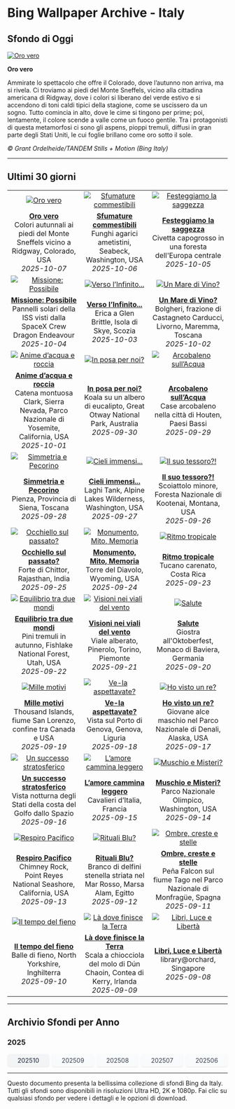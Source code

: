 # Bing Wallpaper Archive - Italy

## Sfondo di Oggi

[![Oro vero](https://www.bing.com/th?id=OHR.RidgwayAspens_IT-IT7479755416_UHD.jpg&pid=hp&w=2560)](https://bing.codexun.com/it/detail/20251007)

**Oro vero**

Ammirate lo spettacolo che offre il Colorado, dove l’autunno non arriva, ma si rivela. Ci troviamo ai piedi del Monte Sneffels, vicino alla cittadina americana di Ridgway, dove i colori si liberano del verde estivo e si accendono di toni caldi tipici della stagione, come se uscissero da un sogno. Tutto comincia in alto, dove le cime si tingono per prime; poi, lentamente, il colore scende a valle come un fuoco gentile. Tra i protagonisti di questa metamorfosi ci sono gli aspens, pioppi tremuli, diffusi in gran parte degli Stati Uniti, le cui foglie brillano come oro sotto il sole.

*© Grant Ordelheide/TANDEM Stills + Motion (Bing Italy)*

---

## Ultimi 30 giorni

| | | |
|:---:|:---:|:---:|
| [![Oro vero](https://www.bing.com/th?id=OHR.RidgwayAspens_IT-IT7479755416_UHD.jpg&pid=hp&w=2560)](https://bing.codexun.com/it/detail/20251007) | [![Sfumature commestibili](https://www.bing.com/th?id=OHR.AmethystLaccaria_IT-IT7329865927_UHD.jpg&pid=hp&w=2560)](https://bing.codexun.com/it/detail/20251006) | [![Festeggiamo la saggezza](https://www.bing.com/th?id=OHR.TeacherOwl_IT-IT7269776472_UHD.jpg&pid=hp&w=2560)](https://bing.codexun.com/it/detail/20251005) | 
| **[Oro vero](https://bing.codexun.com/it/detail/20251007)**<br>Colori autunnali ai piedi del Monte Sneffels vicino a Ridgway, Colorado, USA<br>*2025-10-07* | **[Sfumature commestibili](https://bing.codexun.com/it/detail/20251006)**<br>Funghi agarici ametistini, Seabeck, Washington, USA<br>*2025-10-06* | **[Festeggiamo la saggezza](https://bing.codexun.com/it/detail/20251005)**<br>Civetta capogrosso in una foresta dell'Europa centrale<br>*2025-10-05* | 
| [![Missione: Possibile](https://www.bing.com/th?id=OHR.DragonEndeavour_IT-IT7184624651_UHD.jpg&pid=hp&w=2560)](https://bing.codexun.com/it/detail/20251004) | [![Verso l’Infinito...](https://www.bing.com/th?id=OHR.SkyeHeather_IT-IT9085939814_UHD.jpg&pid=hp&w=2560)](https://bing.codexun.com/it/detail/20251003) | [![Un Mare di Vino?](https://www.bing.com/th?id=OHR.ToscanaAutunno_IT-IT9368718519_UHD.jpg&pid=hp&w=2560)](https://bing.codexun.com/it/detail/20251002) | 
| **[Missione: Possibile](https://bing.codexun.com/it/detail/20251004)**<br>Pannelli solari della ISS visti dalla SpaceX Crew Dragon Endeavour<br>*2025-10-04* | **[Verso l’Infinito...](https://bing.codexun.com/it/detail/20251003)**<br>Erica a Glen Brittle, Isola di Skye, Scozia<br>*2025-10-03* | **[Un Mare di Vino?](https://bing.codexun.com/it/detail/20251002)**<br>Bolgheri, frazione di Castagneto Carducci, Livorno, Maremma, Toscana<br>*2025-10-02* | 
| [![Anime d’acqua e roccia](https://www.bing.com/th?id=OHR.YosemiteClark_IT-IT9290949114_UHD.jpg&pid=hp&w=2560)](https://bing.codexun.com/it/detail/20251001) | [![In posa per noi?](https://www.bing.com/th?id=OHR.EucalyptusKoala_IT-IT9137756909_UHD.jpg&pid=hp&w=2560)](https://bing.codexun.com/it/detail/20250930) | [![Arcobaleno sull’Acqua](https://www.bing.com/th?id=OHR.HoutenHouses_IT-IT9070932054_UHD.jpg&pid=hp&w=2560)](https://bing.codexun.com/it/detail/20250929) | 
| **[Anime d’acqua e roccia](https://bing.codexun.com/it/detail/20251001)**<br>Catena montuosa Clark, Sierra Nevada, Parco Nazionale di Yosemite, California, USA<br>*2025-10-01* | **[In posa per noi?](https://bing.codexun.com/it/detail/20250930)**<br>Koala su un albero di eucalipto, Great Otway National Park, Australia<br>*2025-09-30* | **[Arcobaleno sull’Acqua](https://bing.codexun.com/it/detail/20250929)**<br>Case arcobaleno nella città di Houten, Paesi Bassi<br>*2025-09-29* | 
| [![Simmetria e Pecorino](https://www.bing.com/th?id=OHR.PienzaItaly_IT-IT9023162912_UHD.jpg&pid=hp&w=2560)](https://bing.codexun.com/it/detail/20250928) | [![Cieli immensi...](https://www.bing.com/th?id=OHR.TankLakes_IT-IT8921224847_UHD.jpg&pid=hp&w=2560)](https://bing.codexun.com/it/detail/20250927) | [![Il suo tessoro?!](https://www.bing.com/th?id=OHR.AutumnChipmunk_IT-IT3950595643_UHD.jpg&pid=hp&w=2560)](https://bing.codexun.com/it/detail/20250926) | 
| **[Simmetria e Pecorino](https://bing.codexun.com/it/detail/20250928)**<br>Pienza, Provincia di Siena, Toscana<br>*2025-09-28* | **[Cieli immensi...](https://bing.codexun.com/it/detail/20250927)**<br>Laghi Tank, Alpine Lakes Wilderness, Washington, USA<br>*2025-09-27* | **[Il suo tessoro?!](https://bing.codexun.com/it/detail/20250926)**<br>Scoiattolo minore, Foresta Nazionale di Kootenai, Montana, USA<br>*2025-09-26* | 
| [![Occhiello sul passato?](https://www.bing.com/th?id=OHR.FortChittorgarh_IT-IT3892899630_UHD.jpg&pid=hp&w=2560)](https://bing.codexun.com/it/detail/20250925) | [![Monumento, Mito, Memoria](https://www.bing.com/th?id=OHR.BearLodge_IT-IT3838142385_UHD.jpg&pid=hp&w=2560)](https://bing.codexun.com/it/detail/20250924) | [![Ritmo tropicale](https://www.bing.com/th?id=OHR.ToucanForest_IT-IT3771106703_UHD.jpg&pid=hp&w=2560)](https://bing.codexun.com/it/detail/20250923) | 
| **[Occhiello sul passato?](https://bing.codexun.com/it/detail/20250925)**<br>Forte di Chittor, Rajasthan, India<br>*2025-09-25* | **[Monumento, Mito, Memoria](https://bing.codexun.com/it/detail/20250924)**<br>Torre del Diavolo, Wyoming, USA<br>*2025-09-24* | **[Ritmo tropicale](https://bing.codexun.com/it/detail/20250923)**<br>Tucano carenato, Costa Rica<br>*2025-09-23* | 
| [![Equilibrio tra due mondi](https://www.bing.com/th?id=OHR.AspenEquinox_IT-IT3698686278_UHD.jpg&pid=hp&w=2560)](https://bing.codexun.com/it/detail/20250922) | [![Visioni nei viali del vento](https://www.bing.com/th?id=OHR.TenutaPiemonte_IT-IT3634009863_UHD.jpg&pid=hp&w=2560)](https://bing.codexun.com/it/detail/20250921) | [![Salute](https://www.bing.com/th?id=OHR.OktoberfestSwing_IT-IT3600717607_UHD.jpg&pid=hp&w=2560)](https://bing.codexun.com/it/detail/20250920) | 
| **[Equilibrio tra due mondi](https://bing.codexun.com/it/detail/20250922)**<br>Pini tremuli in autunno, Fishlake National Forest, Utah, USA<br>*2025-09-22* | **[Visioni nei viali del vento](https://bing.codexun.com/it/detail/20250921)**<br>Viale alberato, Pinerolo, Torino, Piemonte<br>*2025-09-21* | **[Salute](https://bing.codexun.com/it/detail/20250920)**<br>Giostra all'Oktoberfest, Monaco di Baviera, Germania<br>*2025-09-20* | 
| [![Mille motivi](https://www.bing.com/th?id=OHR.ThousandIslands_IT-IT3559325500_UHD.jpg&pid=hp&w=2560)](https://bing.codexun.com/it/detail/20250919) | [![Ve-la aspettavate?](https://www.bing.com/th?id=OHR.GenovaPorto_IT-IT9490275029_UHD.jpg&pid=hp&w=2560)](https://bing.codexun.com/it/detail/20250918) | [![Ho visto un re?](https://www.bing.com/th?id=OHR.YoungMoose_IT-IT1966102379_UHD.jpg&pid=hp&w=2560)](https://bing.codexun.com/it/detail/20250917) | 
| **[Mille motivi](https://bing.codexun.com/it/detail/20250919)**<br>Thousand Islands, fiume San Lorenzo, confine tra Canada e USA<br>*2025-09-19* | **[Ve-la aspettavate?](https://bing.codexun.com/it/detail/20250918)**<br>Vista sul Porto di Genova, Genova, Liguria<br>*2025-09-18* | **[Ho visto un re?](https://bing.codexun.com/it/detail/20250917)**<br>Giovane alce maschio nel Parco Nazionale di Denali, Alaska, USA<br>*2025-09-17* | 
| [![Un successo stratosferico](https://www.bing.com/th?id=OHR.OzoneEarth_IT-IT9452054464_UHD.jpg&pid=hp&w=2560)](https://bing.codexun.com/it/detail/20250916) | [![L’amore cammina leggero](https://www.bing.com/th?id=OHR.Echasse_IT-IT5616266756_UHD.jpg&pid=hp&w=2560)](https://bing.codexun.com/it/detail/20250915) | [![Muschio e Misteri?](https://www.bing.com/th?id=OHR.HohWaterfall_IT-IT5534141652_UHD.jpg&pid=hp&w=2560)](https://bing.codexun.com/it/detail/20250914) | 
| **[Un successo stratosferico](https://bing.codexun.com/it/detail/20250916)**<br>Vista notturna degli Stati della costa del Golfo dallo Spazio<br>*2025-09-16* | **[L’amore cammina leggero](https://bing.codexun.com/it/detail/20250915)**<br>Cavalieri d’Italia, Francia<br>*2025-09-15* | **[Muschio e Misteri?](https://bing.codexun.com/it/detail/20250914)**<br>Parco Nazionale Olimpico, Washington, USA<br>*2025-09-14* | 
| [![Respiro Pacifico](https://www.bing.com/th?id=OHR.PointReyesSeashore_IT-IT5474043109_UHD.jpg&pid=hp&w=2560)](https://bing.codexun.com/it/detail/20250913) | [![Rituali Blu?](https://www.bing.com/th?id=OHR.SpinnerDolphins_IT-IT5393623378_UHD.jpg&pid=hp&w=2560)](https://bing.codexun.com/it/detail/20250912) | [![Ombre, creste e stelle](https://www.bing.com/th?id=OHR.ExtremaduraJamon_IT-IT9213887969_UHD.jpg&pid=hp&w=2560)](https://bing.codexun.com/it/detail/20250911) | 
| **[Respiro Pacifico](https://bing.codexun.com/it/detail/20250913)**<br>Chimney Rock, Point Reyes National Seashore, California, USA<br>*2025-09-13* | **[Rituali Blu?](https://bing.codexun.com/it/detail/20250912)**<br>Branco di delfini stenella striata nel Mar Rosso, Marsa Alam, Egitto<br>*2025-09-12* | **[Ombre, creste e stelle](https://bing.codexun.com/it/detail/20250911)**<br>Peña Falcon sul fiume Tago nel Parco Nazionale di Monfragüe, Spagna<br>*2025-09-11* | 
| [![Il tempo del fieno](https://www.bing.com/th?id=OHR.YorkshireHay_IT-IT9160860790_UHD.jpg&pid=hp&w=2560)](https://bing.codexun.com/it/detail/20250910) | [![Là dove finisce la Terra](https://www.bing.com/th?id=OHR.DunquinIreland_IT-IT9116681695_UHD.jpg&pid=hp&w=2560)](https://bing.codexun.com/it/detail/20250909) | [![Libri, Luce e Libertà](https://www.bing.com/th?id=OHR.OrchardLibrary_IT-IT9071511638_UHD.jpg&pid=hp&w=2560)](https://bing.codexun.com/it/detail/20250908) | 
| **[Il tempo del fieno](https://bing.codexun.com/it/detail/20250910)**<br>Balle di fieno, North Yorkshire, Inghilterra<br>*2025-09-10* | **[Là dove finisce la Terra](https://bing.codexun.com/it/detail/20250909)**<br>Scala a chiocciola del molo di Dún Chaoin, Contea di Kerry, Irlanda<br>*2025-09-09* | **[Libri, Luce e Libertà](https://bing.codexun.com/it/detail/20250908)**<br>library@orchard, Singapore<br>*2025-09-08* | 


---

## Archivio Sfondi per Anno

### 2025
<div style="display: grid; grid-template-columns: repeat(auto-fit, minmax(80px, 1fr)); gap: 6px; margin: 12px 0;">
<a href="https://bing.codexun.com/it/archive/202510" style="padding: 6px 12px; font-size: 14px; border-radius: 6px; box-shadow: 0 1px 2px rgba(0,0,0,0.1); background-color: #f3f4f6; color: #374151; text-decoration: none; text-align: center; transition: background-color 0.2s ease; font-weight: 500;">202510</a>
<a href="https://bing.codexun.com/it/archive/202509" style="padding: 6px 12px; font-size: 14px; border-radius: 6px; box-shadow: 0 1px 2px rgba(0,0,0,0.1); background-color: #f9fafb; color: #374151; text-decoration: none; text-align: center; transition: background-color 0.2s ease;">202509</a>
<a href="https://bing.codexun.com/it/archive/202508" style="padding: 6px 12px; font-size: 14px; border-radius: 6px; box-shadow: 0 1px 2px rgba(0,0,0,0.1); background-color: #f9fafb; color: #374151; text-decoration: none; text-align: center; transition: background-color 0.2s ease;">202508</a>
<a href="https://bing.codexun.com/it/archive/202507" style="padding: 6px 12px; font-size: 14px; border-radius: 6px; box-shadow: 0 1px 2px rgba(0,0,0,0.1); background-color: #f9fafb; color: #374151; text-decoration: none; text-align: center; transition: background-color 0.2s ease;">202507</a>
<a href="https://bing.codexun.com/it/archive/202506" style="padding: 6px 12px; font-size: 14px; border-radius: 6px; box-shadow: 0 1px 2px rgba(0,0,0,0.1); background-color: #f9fafb; color: #374151; text-decoration: none; text-align: center; transition: background-color 0.2s ease;">202506</a>
</div>



---

Questo documento presenta la bellissima collezione di sfondi Bing da Italy. Tutti gli sfondi sono disponibili in risoluzioni Ultra HD, 2K e 1080p. Fai clic su qualsiasi sfondo per vedere i dettagli e le opzioni di download.
